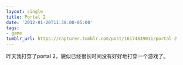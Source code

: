 ```yaml
---
layout: single
title: Portal 2
date: '2012-01-20T11:38:00-05:00'
tags:
- game
tumblr_url: https://rapturer.tumblr.com/post/16174839011/portal-2
---
```

昨天我打穿了portal 2，貌似已经很长时间没有好好地打穿一个游戏了。

